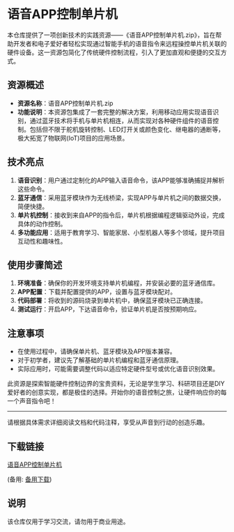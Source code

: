 # 语音APP控制单片机

本仓库提供了一项创新技术的实践资源——《语音APP控制单片机.zip》，旨在帮助开发者和电子爱好者轻松实现通过智能手机的语音指令来远程操控单片机关联的硬件设备。这一资源包简化了传统硬件控制流程，引入了更加直观和便捷的交互方式。

## 资源概述

- **资源名称**：语音APP控制单片机.zip
- **功能说明**：本资源包集成了一套完整的解决方案，利用移动应用实现语音识别，通过蓝牙技术将手机与单片机相连，从而实现对各种硬件组件的语音控制。包括但不限于舵机旋转控制、LED灯开关或颜色变化、继电器的通断等，极大拓宽了物联网(IoT)项目的应用场景。

## 技术亮点

1. **语音识别**：用户通过定制化的APP输入语音命令，该APP能够准确捕捉并解析这些命令。
2. **蓝牙通信**：采用蓝牙模块作为无线桥梁，实现APP与单片机之间的数据交换，简便快捷。
3. **单片机控制**：接收到来自APP的指令后，单片机根据编程逻辑驱动外设，完成具体的动作控制。
4. **多功能应用**：适用于教育学习、智能家居、小型机器人等多个领域，提升项目互动性和趣味性。

## 使用步骤简述

1. **环境准备**：确保你的开发环境支持单片机编程，并安装必要的蓝牙通信库。
2. **APP配置**：下载并配置提供的APP，设置与蓝牙模块配对。
3. **代码部署**：将收到的源码烧录到单片机中，确保蓝牙模块已正确连接。
4. **测试运行**：开启APP，下达语音命令，验证单片机是否按预期响应。

## 注意事项

- 在使用过程中，请确保单片机、蓝牙模块及APP版本兼容。
- 对于初学者，建议先了解基础的单片机编程和蓝牙通信原理。
- 实际应用时，可能需要调整代码以适应特定硬件型号或优化语音识别效果。

此资源是探索智能硬件控制边界的宝贵资料，无论是学生学习、科研项目还是DIY爱好者的创意实现，都是极佳的选择。开始你的语音控制之旅，让硬件响应你的每一个声音指令吧！

---

请根据具体需求详细阅读文档和代码注释，享受从声音到行动的创造乐趣。

## 下载链接
[语音APP控制单片机]() 

(备用: [备用下载](https://pan.baidu.com/s/1YAn3267u6h6IPOTKpNbnqw?pwd=1234))

## 说明

该仓库仅用于学习交流，请勿用于商业用途。
